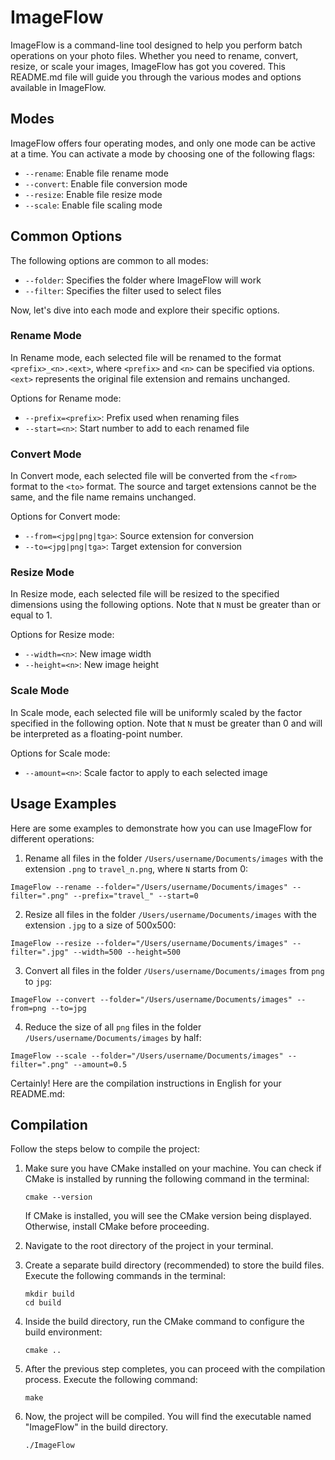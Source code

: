 # ImageFlow

ImageFlow is a command-line tool designed to help you perform batch operations on your photo files. Whether you need to rename, convert, resize, or scale your images, ImageFlow has got you covered. This README.md file will guide you through the various modes and options available in ImageFlow.

## Modes

ImageFlow offers four operating modes, and only one mode can be active at a time. You can activate a mode by choosing one of the following flags:

- `--rename`: Enable file rename mode
- `--convert`: Enable file conversion mode
- `--resize`: Enable file resize mode
- `--scale`: Enable file scaling mode

## Common Options

The following options are common to all modes:

- `--folder`: Specifies the folder where ImageFlow will work
- `--filter`: Specifies the filter used to select files

Now, let's dive into each mode and explore their specific options.

### Rename Mode

In Rename mode, each selected file will be renamed to the format `<prefix>_<n>.<ext>`, where `<prefix>` and `<n>` can be specified via options. `<ext>` represents the original file extension and remains unchanged.

Options for Rename mode:

- `--prefix=<prefix>`: Prefix used when renaming files
- `--start=<n>`: Start number to add to each renamed file

### Convert Mode

In Convert mode, each selected file will be converted from the `<from>` format to the `<to>` format. The source and target extensions cannot be the same, and the file name remains unchanged.

Options for Convert mode:

- `--from=<jpg|png|tga>`: Source extension for conversion
- `--to=<jpg|png|tga>`: Target extension for conversion

### Resize Mode

In Resize mode, each selected file will be resized to the specified dimensions using the following options. Note that `N` must be greater than or equal to 1.

Options for Resize mode:

- `--width=<n>`: New image width
- `--height=<n>`: New image height

### Scale Mode

In Scale mode, each selected file will be uniformly scaled by the factor specified in the following option. Note that `N` must be greater than 0 and will be interpreted as a floating-point number.

Options for Scale mode:

- `--amount=<n>`: Scale factor to apply to each selected image

## Usage Examples

Here are some examples to demonstrate how you can use ImageFlow for different operations:

1. Rename all files in the folder `/Users/username/Documents/images` with the extension `.png` to `travel_n.png`, where `N` starts from 0:

```shell
ImageFlow --rename --folder="/Users/username/Documents/images" --filter=".png" --prefix="travel_" --start=0
```

2. Resize all files in the folder `/Users/username/Documents/images` with the extension `.jpg` to a size of 500x500:

```shell
ImageFlow --resize --folder="/Users/username/Documents/images" --filter=".jpg" --width=500 --height=500
```

3. Convert all files in the folder `/Users/username/Documents/images` from `png` to `jpg`:

```shell
ImageFlow --convert --folder="/Users/username/Documents/images" --from=png --to=jpg
```

4. Reduce the size of all `png` files in the folder `/Users/username/Documents/images` by half:

```shell
ImageFlow --scale --folder="/Users/username/Documents/images" --filter=".png" --amount=0.5
```

Certainly! Here are the compilation instructions in English for your README.md:

## Compilation

Follow the steps below to compile the project:

1. Make sure you have CMake installed on your machine. You can check if CMake is installed by running the following command in the terminal:

   ```shell
   cmake --version
   ```

   If CMake is installed, you will see the CMake version being displayed. Otherwise, install CMake before proceeding.

2. Navigate to the root directory of the project in your terminal.

3. Create a separate build directory (recommended) to store the build files. Execute the following commands in the terminal:

   ```shell
   mkdir build
   cd build
   ```

4. Inside the build directory, run the CMake command to configure the build environment:

   ```shell
   cmake ..
   ```

5. After the previous step completes, you can proceed with the compilation process. Execute the following command:

   ```shell
   make
   ```

6. Now, the project will be compiled. You will find the executable named "ImageFlow" in the build directory.

   ```shell
   ./ImageFlow
   ```
